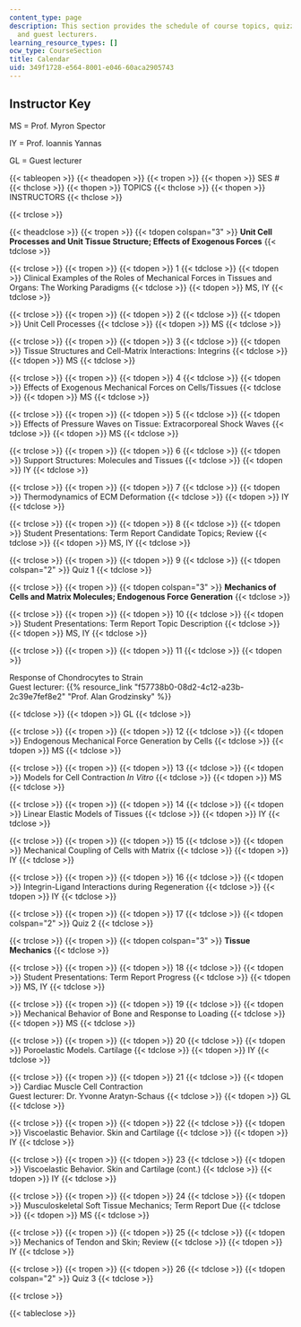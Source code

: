 ```yaml
---
content_type: page
description: This section provides the schedule of course topics, quizzes, instructors,
  and guest lecturers.
learning_resource_types: []
ocw_type: CourseSection
title: Calendar
uid: 349f1728-e564-8001-e046-60aca2905743
---
```


Instructor Key
--------------

MS = Prof. Myron Spector

IY = Prof. Ioannis Yannas

GL = Guest lecturer

{{< tableopen >}}
{{< theadopen >}}
{{< tropen >}}
{{< thopen >}}
SES #
{{< thclose >}}
{{< thopen >}}
TOPICS
{{< thclose >}}
{{< thopen >}}
INSTRUCTORS
{{< thclose >}}

{{< trclose >}}

{{< theadclose >}}
{{< tropen >}}
{{< tdopen colspan="3" >}}
**Unit Cell Processes and Unit Tissue Structure; Effects of Exogenous Forces**
{{< tdclose >}}

{{< trclose >}}
{{< tropen >}}
{{< tdopen >}}
1
{{< tdclose >}}
{{< tdopen >}}
Clinical Examples of the Roles of Mechanical Forces in Tissues and Organs: The Working Paradigms
{{< tdclose >}}
{{< tdopen >}}
MS, IY
{{< tdclose >}}

{{< trclose >}}
{{< tropen >}}
{{< tdopen >}}
2
{{< tdclose >}}
{{< tdopen >}}
Unit Cell Processes
{{< tdclose >}}
{{< tdopen >}}
MS
{{< tdclose >}}

{{< trclose >}}
{{< tropen >}}
{{< tdopen >}}
3
{{< tdclose >}}
{{< tdopen >}}
Tissue Structures and Cell-Matrix Interactions: Integrins
{{< tdclose >}}
{{< tdopen >}}
MS
{{< tdclose >}}

{{< trclose >}}
{{< tropen >}}
{{< tdopen >}}
4
{{< tdclose >}}
{{< tdopen >}}
Effects of Exogenous Mechanical Forces on Cells/Tissues
{{< tdclose >}}
{{< tdopen >}}
MS
{{< tdclose >}}

{{< trclose >}}
{{< tropen >}}
{{< tdopen >}}
5
{{< tdclose >}}
{{< tdopen >}}
Effects of Pressure Waves on Tissue: Extracorporeal Shock Waves
{{< tdclose >}}
{{< tdopen >}}
MS
{{< tdclose >}}

{{< trclose >}}
{{< tropen >}}
{{< tdopen >}}
6
{{< tdclose >}}
{{< tdopen >}}
Support Structures: Molecules and Tissues
{{< tdclose >}}
{{< tdopen >}}
IY
{{< tdclose >}}

{{< trclose >}}
{{< tropen >}}
{{< tdopen >}}
7
{{< tdclose >}}
{{< tdopen >}}
Thermodynamics of ECM Deformation
{{< tdclose >}}
{{< tdopen >}}
IY
{{< tdclose >}}

{{< trclose >}}
{{< tropen >}}
{{< tdopen >}}
8
{{< tdclose >}}
{{< tdopen >}}
Student Presentations: Term Report Candidate Topics; Review
{{< tdclose >}}
{{< tdopen >}}
MS, IY
{{< tdclose >}}

{{< trclose >}}
{{< tropen >}}
{{< tdopen >}}
9
{{< tdclose >}}
{{< tdopen colspan="2" >}}
Quiz 1
{{< tdclose >}}

{{< trclose >}}
{{< tropen >}}
{{< tdopen colspan="3" >}}
**Mechanics of Cells and Matrix Molecules; Endogenous Force Generation**
{{< tdclose >}}

{{< trclose >}}
{{< tropen >}}
{{< tdopen >}}
10
{{< tdclose >}}
{{< tdopen >}}
Student Presentations: Term Report Topic Description
{{< tdclose >}}
{{< tdopen >}}
MS, IY
{{< tdclose >}}

{{< trclose >}}
{{< tropen >}}
{{< tdopen >}}
11
{{< tdclose >}}
{{< tdopen >}}


Response of Chondrocytes to Strain  
Guest lecturer: {{% resource_link "f57738b0-08d2-4c12-a23b-2c39e7fef8e2" "Prof. Alan Grodzinsky" %}}


{{< tdclose >}}
{{< tdopen >}}
GL
{{< tdclose >}}

{{< trclose >}}
{{< tropen >}}
{{< tdopen >}}
12
{{< tdclose >}}
{{< tdopen >}}
Endogenous Mechanical Force Generation by Cells
{{< tdclose >}}
{{< tdopen >}}
MS
{{< tdclose >}}

{{< trclose >}}
{{< tropen >}}
{{< tdopen >}}
13
{{< tdclose >}}
{{< tdopen >}}
Models for Cell Contraction _In Vitro_
{{< tdclose >}}
{{< tdopen >}}
MS
{{< tdclose >}}

{{< trclose >}}
{{< tropen >}}
{{< tdopen >}}
14
{{< tdclose >}}
{{< tdopen >}}
Linear Elastic Models of Tissues
{{< tdclose >}}
{{< tdopen >}}
IY
{{< tdclose >}}

{{< trclose >}}
{{< tropen >}}
{{< tdopen >}}
15
{{< tdclose >}}
{{< tdopen >}}
Mechanical Coupling of Cells with Matrix
{{< tdclose >}}
{{< tdopen >}}
IY
{{< tdclose >}}

{{< trclose >}}
{{< tropen >}}
{{< tdopen >}}
16
{{< tdclose >}}
{{< tdopen >}}
Integrin-Ligand Interactions during Regeneration
{{< tdclose >}}
{{< tdopen >}}
IY
{{< tdclose >}}

{{< trclose >}}
{{< tropen >}}
{{< tdopen >}}
17
{{< tdclose >}}
{{< tdopen colspan="2" >}}
Quiz 2
{{< tdclose >}}

{{< trclose >}}
{{< tropen >}}
{{< tdopen colspan="3" >}}
**Tissue Mechanics**
{{< tdclose >}}

{{< trclose >}}
{{< tropen >}}
{{< tdopen >}}
18
{{< tdclose >}}
{{< tdopen >}}
Student Presentations: Term Report Progress
{{< tdclose >}}
{{< tdopen >}}
MS, IY
{{< tdclose >}}

{{< trclose >}}
{{< tropen >}}
{{< tdopen >}}
19
{{< tdclose >}}
{{< tdopen >}}
Mechanical Behavior of Bone and Response to Loading
{{< tdclose >}}
{{< tdopen >}}
MS
{{< tdclose >}}

{{< trclose >}}
{{< tropen >}}
{{< tdopen >}}
20
{{< tdclose >}}
{{< tdopen >}}
Poroelastic Models. Cartilage
{{< tdclose >}}
{{< tdopen >}}
IY
{{< tdclose >}}

{{< trclose >}}
{{< tropen >}}
{{< tdopen >}}
21
{{< tdclose >}}
{{< tdopen >}}
Cardiac Muscle Cell Contraction  
Guest lecturer: Dr. Yvonne Aratyn-Schaus
{{< tdclose >}}
{{< tdopen >}}
GL
{{< tdclose >}}

{{< trclose >}}
{{< tropen >}}
{{< tdopen >}}
22
{{< tdclose >}}
{{< tdopen >}}
Viscoelastic Behavior. Skin and Cartilage
{{< tdclose >}}
{{< tdopen >}}
IY
{{< tdclose >}}

{{< trclose >}}
{{< tropen >}}
{{< tdopen >}}
23
{{< tdclose >}}
{{< tdopen >}}
Viscoelastic Behavior. Skin and Cartilage (cont.)
{{< tdclose >}}
{{< tdopen >}}
IY
{{< tdclose >}}

{{< trclose >}}
{{< tropen >}}
{{< tdopen >}}
24
{{< tdclose >}}
{{< tdopen >}}
Musculoskeletal Soft Tissue Mechanics; Term Report Due
{{< tdclose >}}
{{< tdopen >}}
MS
{{< tdclose >}}

{{< trclose >}}
{{< tropen >}}
{{< tdopen >}}
25
{{< tdclose >}}
{{< tdopen >}}
Mechanics of Tendon and Skin; Review
{{< tdclose >}}
{{< tdopen >}}
IY
{{< tdclose >}}

{{< trclose >}}
{{< tropen >}}
{{< tdopen >}}
26
{{< tdclose >}}
{{< tdopen colspan="2" >}}
Quiz 3
{{< tdclose >}}

{{< trclose >}}

{{< tableclose >}}